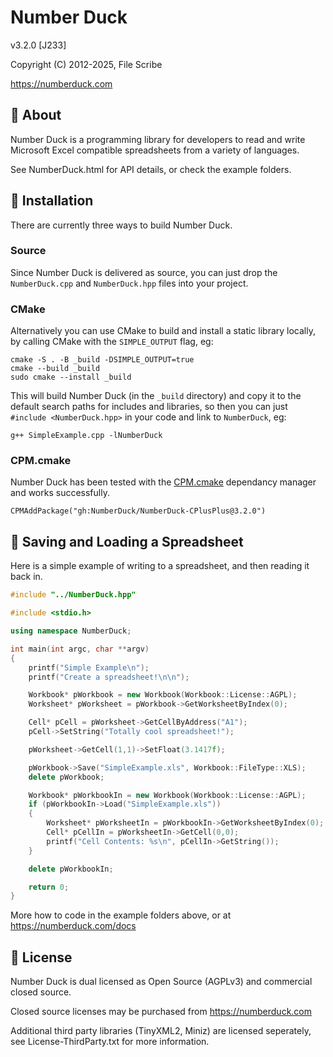 # Number Duck
v3.2.0 [J233]

Copyright (C) 2012-2025, File Scribe

https://numberduck.com

## 🦆 About
Number Duck is a programming library for developers to read and write Microsoft Excel compatible spreadsheets from a variety of languages.

See NumberDuck.html for API details, or check the example folders.

## 🚧 Installation
There are currently three ways to build Number Duck.

### Source
Since Number Duck is delivered as source, you can just drop the `NumberDuck.cpp` and `NumberDuck.hpp` files into your project.

### CMake
Alternatively you can use CMake to build and install a static library locally, by calling CMake with the `SIMPLE_OUTPUT` flag, eg:

```
cmake -S . -B _build -DSIMPLE_OUTPUT=true
cmake --build _build
sudo cmake --install _build
```

This will build Number Duck (in the `_build` directory) and copy it to the default search paths for includes and libraries, so then you can just `#include <NumberDuck.hpp>` in your code and link to `NumberDuck`, eg:

```
g++ SimpleExample.cpp -lNumberDuck
```

### CPM.cmake

Number Duck has been tested with the [CPM.cmake](https://github.com/cpm-cmake/CPM.cmake) dependancy manager and works successfully.

```
CPMAddPackage("gh:NumberDuck/NumberDuck-CPlusPlus@3.2.0")
````

## 💾 Saving and Loading a Spreadsheet
Here is a simple example of writing to a spreadsheet, and then reading it back in.

```cpp
#include "../NumberDuck.hpp"

#include <stdio.h>

using namespace NumberDuck;

int main(int argc, char **argv)
{
	printf("Simple Example\n");
	printf("Create a spreadsheet!\n\n");

	Workbook* pWorkbook = new Workbook(Workbook::License::AGPL);
	Worksheet* pWorksheet = pWorkbook->GetWorksheetByIndex(0);

	Cell* pCell = pWorksheet->GetCellByAddress("A1");
	pCell->SetString("Totally cool spreadsheet!");

	pWorksheet->GetCell(1,1)->SetFloat(3.1417f);

	pWorkbook->Save("SimpleExample.xls", Workbook::FileType::XLS);
	delete pWorkbook;

	Workbook* pWorkbookIn = new Workbook(Workbook::License::AGPL);
	if (pWorkbookIn->Load("SimpleExample.xls"))
	{
		Worksheet* pWorksheetIn = pWorkbookIn->GetWorksheetByIndex(0);
		Cell* pCellIn = pWorksheetIn->GetCell(0,0);
		printf("Cell Contents: %s\n", pCellIn->GetString());
	}

	delete pWorkbookIn;

	return 0;
}
```

More how to code in the example folders above, or at https://numberduck.com/docs

## 👮 License
Number Duck is dual licensed as Open Source (AGPLv3) and commercial closed source.

Closed source licenses may be purchased from https://numberduck.com

Additional third party libraries (TinyXML2, Miniz) are licensed seperately, see License-ThirdParty.txt for more information.